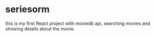 # seriesorm


this is my first React project with moviedb api, searching movies and showing details about the movie.

